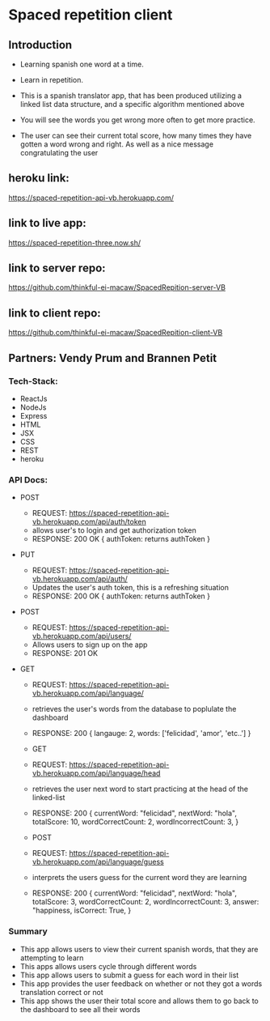 # Spaced repetition client

## Introduction

- Learning spanish one word at a time.

- Learn in repetition.

- This is a spanish translator app, that has been produced utilizing a linked list data structure, and a specific algorithm mentioned above

- You will see the words you get wrong more often to get more practice.

- The user can see their current total score, how many times they have gotten a word wrong and right. As well as a nice message congratulating the user

## heroku link:

https://spaced-repetition-api-vb.herokuapp.com/

## link to live app:

https://spaced-repetition-three.now.sh/

## link to server repo:

https://github.com/thinkful-ei-macaw/SpacedRepition-server-VB

## link to client repo:

https://github.com/thinkful-ei-macaw/SpacedRepition-client-VB

## Partners: Vendy Prum and Brannen Petit

### Tech-Stack:

- ReactJs
- NodeJs
- Express
- HTML
- JSX
- CSS
- REST
- heroku

### API Docs:

- POST
  - REQUEST: https://spaced-repetition-api-vb.herokuapp.com/api/auth/token
  - allows user's to login and get authorization token
  - RESPONSE: 200 OK {
    authToken: returns authToken
    }
- PUT
  - REQUEST: https://spaced-repetition-api-vb.herokuapp.com/api/auth/
  - Updates the user's auth token, this is a refreshing situation
  - RESPONSE: 200 OK {
    authToken: returns authToken
    }
- POST

  - REQUEST: https://spaced-repetition-api-vb.herokuapp.com/api/users/
  - Allows users to sign up on the app
  - RESPONSE: 201 OK

- GET

  - REQUEST: https://spaced-repetition-api-vb.herokuapp.com/api/language/
  - retrieves the user's words from the database to poplulate the dashboard
  - RESPONSE: 200 {
    langauge: 2,
    words: ['felicidad', 'amor', 'etc..']
    }

  - GET
  - REQUEST: https://spaced-repetition-api-vb.herokuapp.com/api/language/head
  - retrieves the user next word to start practicing at the head of the linked-list
  - RESPONSE: 200 {
    currentWord: "felicidad",
    nextWord: "hola",
    totalScore: 10,
    wordCorrectCount: 2,
    wordIncorrectCount: 3,
    }

  - POST
  - REQUEST: https://spaced-repetition-api-vb.herokuapp.com/api/language/guess
  - interprets the users guess for the current word they are learning
  - RESPONSE: 200 {
    currentWord: "felicidad",
    nextWord: "hola",
    totalScore: 3,
    wordCorrectCount: 2,
    wordIncorrectCount: 3,
    answer: "happiness,
    isCorrect: True,
    }

### Summary

- This app allows users to view their current spanish words, that they are attempting to learn
- This apps allows users cycle through different words
- This app allows users to submit a guess for each word in their list
- This app provides the user feedback on whether or not they got a words translation correct or not
- This app shows the user their total score and allows them to go back to the dashboard to see all their words

